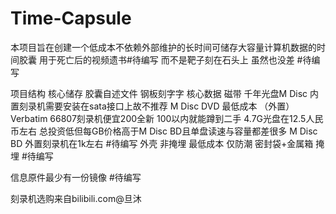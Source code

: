 # Time-Capsule

本项目旨在创建一个低成本不依赖外部维护的长时间可储存大容量计算机数据的时间胶囊
用于死亡后的视频遗书#待编写
而不是靶子刻在石头上 虽然也没差
#待编写

项目结构
核心储存
	胶囊自述文件
		钢板刻字字
	核心数据
		    磁带
		    千年光盘M Disc 内置刻录机需要安装在sata接口上故不推荐
				M Disc DVD
					最低成本 （外置）Verbatim 66807刻录机便宜200全新 100以内就能蹲到二手
					4.7G光盘在12.5人民币左右
					总投资低但每GB价格高于M Disc BD且单盘读速与容量都差很多
				M Disc BD
					外置刻录机在1k左右
					#待编写
	外壳
		非掩埋
			最低成本 仅防潮 
				密封袋+金属箱
		 掩埋
        #待编写


信息原件最少有一份镜像
#待编写

刻录机选购来自bilibili.com@旦沐
